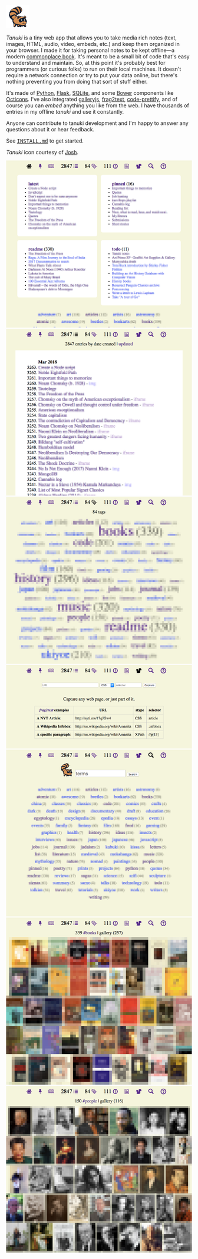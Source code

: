 ![tanuki icon](https://raw.githubusercontent.com/siznax/tanuki/master/static/tanuki.png)

_Tanuki_ is a tiny web app that allows you to take media rich notes
(text, images, HTML, audio, video, embeds, etc.) and keep them
organized in your browser. I made it for taking personal notes to be
kept offline&mdash;a modern [commonplace
book](https://en.wikipedia.org/wiki/Commonplace_book).  It's meant to
be a small bit of code that's easy to understand and maintain.  So, at
this point it's probably best for programmers (or curious folks) to
run on their local machines. It doesn't require a network connection
or try to put your data online, but there's nothing preventing you
from doing that sort of stuff either.

It's made of [Python](https://python.org),
[Flask](http://flask.pocoo.org/), [SQLite](http://www.sqlite.org/),
and some [Bower](http://bower.io/) components like
[Octicons](https://octicons.github.com/). I've also integrated
[galleryjs](https://github.com/siznax/galleryjs),
[frag2text](https://github.com/siznax/frag2text/),
[code-prettify](https://github.com/google/code-prettify), and of
course you can _embed_ anything you like from the web. I have
thousands of entries in my offline _tanuki_ and use it constantly.

Anyone can contribute to tanuki development and I'm happy to answer
any questions about it or hear feedback.

See
<tt>[INSTALL.md](https://github.com/siznax/tanuki/blob/master/INSTALL.md)</tt>
to get started.

_Tanuki_ icon courtesy of
[Josh](http://artrelatedblog.wordpress.com/).

<img alt=screen1 src="https://raw.githubusercontent.com/siznax/screenshots/master/tanuki-screen1.png">
<img alt=screen2 src="https://raw.githubusercontent.com/siznax/screenshots/master/tanuki-screen2.png">
<img alt=screen3 src="https://raw.githubusercontent.com/siznax/screenshots/master/tanuki-screen3.png">
<img alt=screen4 src="https://raw.githubusercontent.com/siznax/screenshots/master/tanuki-screen4.png">
<img alt=screen5 src="https://raw.githubusercontent.com/siznax/screenshots/master/tanuki-screen5.png">
<img alt=screen6 src="https://raw.githubusercontent.com/siznax/screenshots/master/tanuki-screen6.png">
<img alt=screen7 src="https://raw.githubusercontent.com/siznax/screenshots/master/tanuki-screen7.png">

